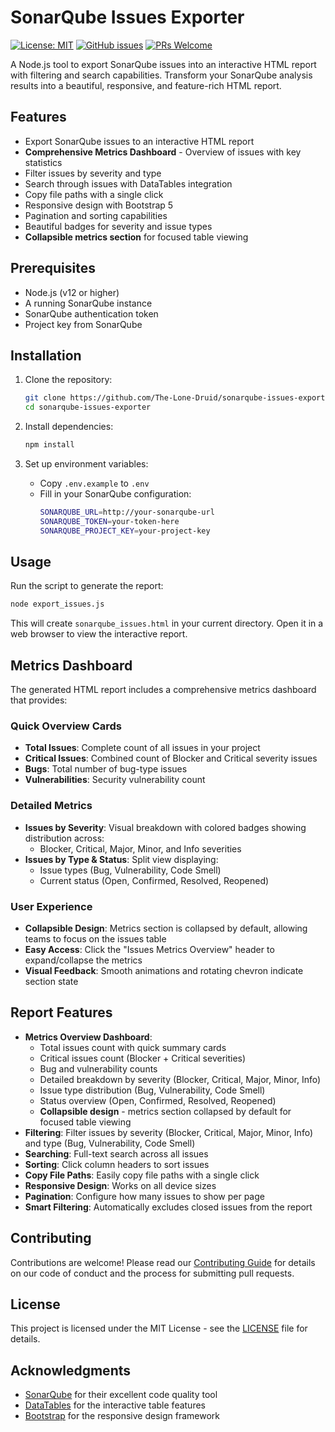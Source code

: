 # SonarQube Issues Exporter

[![License: MIT](https://img.shields.io/badge/License-MIT-yellow.svg)](https://opensource.org/licenses/MIT)
[![GitHub issues](https://img.shields.io/github/issues/The-Lone-Druid/sonarqube-issues-exporter)](https://github.com/The-Lone-Druid/sonarqube-issues-exporter/issues)
[![PRs Welcome](https://img.shields.io/badge/PRs-welcome-brightgreen.svg?style=flat-square)](http://makeapullrequest.com)

A Node.js tool to export SonarQube issues into an interactive HTML report with filtering and search capabilities. Transform your SonarQube analysis results into a beautiful, responsive, and feature-rich HTML report.

## Features

- Export SonarQube issues to an interactive HTML report
- **Comprehensive Metrics Dashboard** - Overview of issues with key statistics
- Filter issues by severity and type
- Search through issues with DataTables integration
- Copy file paths with a single click
- Responsive design with Bootstrap 5
- Pagination and sorting capabilities
- Beautiful badges for severity and issue types
- **Collapsible metrics section** for focused table viewing

## Prerequisites

- Node.js (v12 or higher)
- A running SonarQube instance
- SonarQube authentication token
- Project key from SonarQube

## Installation

1. Clone the repository:
   ```bash
   git clone https://github.com/The-Lone-Druid/sonarqube-issues-exporter.git
   cd sonarqube-issues-exporter
   ```

2. Install dependencies:
   ```bash
   npm install
   ```

3. Set up environment variables:
   - Copy `.env.example` to `.env`
   - Fill in your SonarQube configuration:
     ```bash
     SONARQUBE_URL=http://your-sonarqube-url
     SONARQUBE_TOKEN=your-token-here
     SONARQUBE_PROJECT_KEY=your-project-key
     ```

## Usage

Run the script to generate the report:
```bash
node export_issues.js
```

This will create `sonarqube_issues.html` in your current directory. Open it in a web browser to view the interactive report.

## Metrics Dashboard

The generated HTML report includes a comprehensive metrics dashboard that provides:

### Quick Overview Cards
- **Total Issues**: Complete count of all issues in your project
- **Critical Issues**: Combined count of Blocker and Critical severity issues
- **Bugs**: Total number of bug-type issues
- **Vulnerabilities**: Security vulnerability count

### Detailed Metrics
- **Issues by Severity**: Visual breakdown with colored badges showing distribution across:
  - Blocker, Critical, Major, Minor, and Info severities
- **Issues by Type & Status**: Split view displaying:
  - Issue types (Bug, Vulnerability, Code Smell)
  - Current status (Open, Confirmed, Resolved, Reopened)

### User Experience
- **Collapsible Design**: Metrics section is collapsed by default, allowing teams to focus on the issues table
- **Easy Access**: Click the "Issues Metrics Overview" header to expand/collapse the metrics
- **Visual Feedback**: Smooth animations and rotating chevron indicate section state

## Report Features

- **Metrics Overview Dashboard**: 
  - Total issues count with quick summary cards
  - Critical issues count (Blocker + Critical severities)
  - Bug and vulnerability counts
  - Detailed breakdown by severity (Blocker, Critical, Major, Minor, Info)
  - Issue type distribution (Bug, Vulnerability, Code Smell)
  - Status overview (Open, Confirmed, Resolved, Reopened)
  - **Collapsible design** - metrics section collapsed by default for focused table viewing
- **Filtering**: Filter issues by severity (Blocker, Critical, Major, Minor, Info) and type (Bug, Vulnerability, Code Smell)
- **Searching**: Full-text search across all issues
- **Sorting**: Click column headers to sort issues
- **Copy File Paths**: Easily copy file paths with a single click
- **Responsive Design**: Works on all device sizes
- **Pagination**: Configure how many issues to show per page
- **Smart Filtering**: Automatically excludes closed issues from the report

## Contributing

Contributions are welcome! Please read our [Contributing Guide](CONTRIBUTING.md) for details on our code of conduct and the process for submitting pull requests.

## License

This project is licensed under the MIT License - see the [LICENSE](LICENSE) file for details.

## Acknowledgments

- [SonarQube](https://www.sonarqube.org/) for their excellent code quality tool
- [DataTables](https://datatables.net/) for the interactive table features
- [Bootstrap](https://getbootstrap.com/) for the responsive design framework
